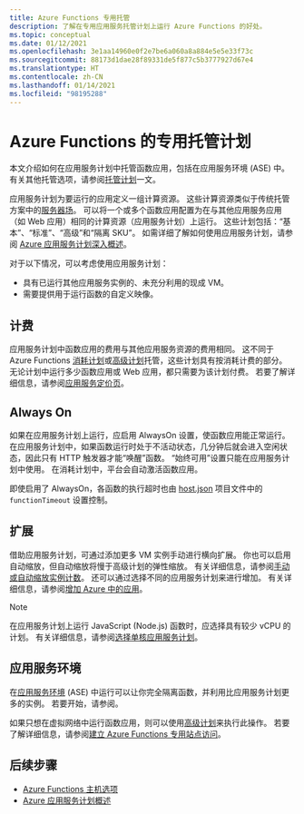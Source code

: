 ```yaml
---
title: Azure Functions 专用托管
description: 了解在专用应用服务托管计划上运行 Azure Functions 的好处。
ms.topic: conceptual
ms.date: 01/12/2021
ms.openlocfilehash: 3e1aa14960e0f2e7be6a060a8a884e5e5e33f73c
ms.sourcegitcommit: 88173d1dae28f89331de5f877c5b3777927d67e4
ms.translationtype: HT
ms.contentlocale: zh-CN
ms.lasthandoff: 01/14/2021
ms.locfileid: "98195288"
---
```

# <a name="dedicated-hosting-plans-for-azure-functions"></a>Azure Functions 的专用托管计划

本文介绍如何在应用服务计划中托管函数应用，包括在应用服务环境 (ASE) 中。 有关其他托管选项，请参阅[托管计划](functions-scale.md)一文。

应用服务计划为要运行的应用定义一组计算资源。 这些计算资源类似于传统托管方案中的[服务器场](https://wikipedia.org/wiki/Server_farm)。 可以将一个或多个函数应用配置为在与其他应用服务应用（如 Web 应用）相同的计算资源（应用服务计划）上运行。 这些计划包括：“基本”、“标准”、“高级”和“隔离 SKU”。 如需详细了解如何使用应用服务计划，请参阅 [Azure 应用服务计划深入概述](../app-service/overview-hosting-plans.md)。

对于以下情况，可以考虑使用应用服务计划：

* 具有已运行其他应用服务实例的、未充分利用的现成 VM。
* 需要提供用于运行函数的自定义映像。

## <a name="billing"></a>计费

应用服务计划中函数应用的费用与其他应用服务资源的费用相同。 这不同于 Azure Functions [消耗计划](consumption-plan.md)或[高级计划](functions-premium-plan.md)托管，这些计划具有按消耗计费的部分。 无论计划中运行多少函数应用或 Web 应用，都只需要为该计划付费。 若要了解详细信息，请参阅[应用服务定价页](https://www.azure.cn/pricing/details/app-service/windows/)。 

## <a name="always-on"></a><a name="always-on"></a> Always On

如果在应用服务计划上运行，应启用 AlwaysOn 设置，使函数应用能正常运行。 在应用服务计划中，如果函数运行时处于不活动状态，几分钟后就会进入空闲状态，因此只有 HTTP 触发器才能“唤醒”函数。 “始终可用”设置只能在应用服务计划中使用。 在消耗计划中，平台会自动激活函数应用。

即使启用了 AlwaysOn，各函数的执行超时也由 [host.json](functions-host-json.md#functiontimeout) 项目文件中的 `functionTimeout` 设置控制。

## <a name="scaling"></a>扩展

借助应用服务计划，可通过添加更多 VM 实例手动进行横向扩展。 你也可以启用自动缩放，但自动缩放将慢于高级计划的弹性缩放。 有关详细信息，请参阅[手动或自动缩放实例计数](../azure-monitor/platform/autoscale-get-started.md?toc=%2fazure%2fapp-service%2ftoc.json)。 还可以通过选择不同的应用服务计划来进行增加。 有关详细信息，请参阅[增加 Azure 中的应用](../app-service/manage-scale-up.md)。 

> [!NOTE] 
> 在应用服务计划上运行 JavaScript (Node.js) 函数时，应选择具有较少 vCPU 的计划。 有关详细信息，请参阅[选择单核应用服务计划](functions-reference-node.md#choose-single-vcpu-app-service-plans)。 
<!-- Note: the portal links to this section via fwlink https://go.microsoft.com/fwlink/?linkid=830855 --> 

## <a name="app-service-environments"></a>应用服务环境

在[应用服务环境](../app-service/environment/intro.md) (ASE) 中运行可以让你完全隔离函数，并利用比应用服务计划更多的实例。 若要开始，请参阅。

如果只想在虚拟网络中运行函数应用，则可以使用[高级计划](functions-premium-plan.md)来执行此操作。 若要了解详细信息，请参阅[建立 Azure Functions 专用站点访问](functions-create-private-site-access.md)。 

## <a name="next-steps"></a>后续步骤

+ [Azure Functions 主机选项](functions-scale.md)
+ [Azure 应用服务计划概述](../app-service/overview-hosting-plans.md)

